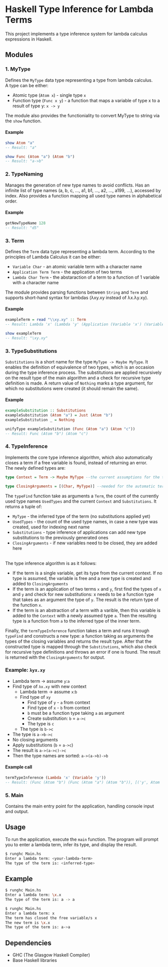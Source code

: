 # Haskell Type Inference for Lambda Terms

This project implements a type inference system for lambda calculus expressions in Haskell.

## Modules

### 1. MyType

Defines the `MyType` data type representing a type from lambda calculus. \
A type can be either:
- Atomic type (`Atom x`) - single type `x`
- Function type (`Func x y`) - a function that maps a variable of type x to a result of type y: `x -> y`

The module also provides the functioniality to convert MyType to string via the `show` function.

#### Example

```haskell
show Atom "a"
-- Result: "a"

show Func (Atom "a") (Atom "b")
-- Result: "a->b"
```

### 2. TypeNaming

Manages the generation of new type names to avoid conflicts. Has an infinite list of type names (a, b, c, ..., a1, b1, ..., a2, ..., a199, ...), accessed by index.
Also provides a function mapping all used type names in alphabetical order.

#### Example

```haskell
getNewTypeName 128
-- Result: "d5"
```

### 3. Term

Defines the `Term` data type representing a lambda term. According to the principles of Lambda Calculus it can be either:
- `Variable Char` - an atomic variable term with a character name
- `Application Term Term` - the application of two terms
- `Lambda Char Term` - the abstaraction of a term to a function of 1 variable with a character name

The module provides parsing functions between `String` and `Term` and supports short-hand syntax for lambdas (λxy.xy instead of λx.λy.xy).

#### Example

```haskell
exampleTerm = read "\\xy.xy" :: Term
-- Result: Lambda 'x' (Lambda 'y' (Application (Variable 'x') (Variable 'y')))

show exampleTerm
-- Result: "\xy.xy"
```

### 3. TypeSubstitutions

`Substitutions` is a short name for the type `MyType -> Maybe MyType`. It enables the definition of equivalence of two types, which is an occasion during the type inference process. The substitutions are applied recursively on the result type of the main algorithm and a check for recursive type definition is made. A return value of `Nothing` marks a type argument, for which no substitutions were created (it should remain the same).

#### Example

```haskell
exampleSubstitution :: Substitutions
exampleSubstitution (Atom "a") = Just (Atom "b")
exampleSubstitution _ = Nothing

unifyType exampleSubstitution (Func (Atom "a") (Atom "c"))
-- Result: Func (Atom "b") (Atom "c")
```

### 4. TypeInference

Implements the core type inference algorithm, which also automatically closes a term if a free variable is found, instead of returning an error. \
The newly defined types are:

```haskell
type Context = Term -> Maybe MyType --the current assumptions for the type bindings of subterms (\x.<term> needs to assume a new type for x)

type ClosingArguments = [(Char, MyType)] --needed for the automatic term closing: if there is no assumption for a variable, a new type is created for it and the binding is added to a list used in the end of the algorithm
```

The `typeFind` function take as arguments a `Term`, the count of the currently used type names `UsedTypes` and the current `Context` and `Substitutions`. It returns a tuple of: 
- `MyType` - the inferred type of the term (no substitutions applied yet)
- `UsedTypes` - the count of the used type names, in case a new type was created, used for indexing next name
- `Substitutions` - type inference of applications can add new type substitutions to the previously generated ones
- `ClosingArguments` - if new variables need to be closed, they are added here

\
The type inference algorithm is as it follows:
- If the term is a single variable, get its type from the current context. If no type is assumed, the variable is free and a new type is created and added to `ClosingArguments`
- If the term is an application of two terms `x` and `y`, first find the types of `x` and `y` and check for new substitutions: x needs to be a function type that takes as an argument the type of `y`. The result is the return type of the function `x`.
- If the term is an abstraction of a term with a varible, then this variable is added to the `Context` with a newly assumed type `a`. Then the resulting type is a function from `a` to the inferred type of the inner term.

Finally, the `termTypeInference` function takes a term and runs it trough `typeFind` and constructs a new type: a function taking as arguments the types of the closing variables and returns the result type. After that the constructed type is mapped through the `Substitutions`, which also check for recursive type definitions and throws an error if one is found. The result is returned with the `ClosingArguments` for output.

### Example: `λyx.xy`
- Lambda term -> assume `y`:`a`
- Find type of `λx.xy` with new context
    - Lambda term -> assume `x`:`b`
    - Find type of `xy`
        - Find type of `y` - `a` from context
        - Find type of `x` - `b` from context
        - `b` must be a function type taking `a` as argument
        - Create substitution: `b` = `a->c`
        - The type is `c`
    - The type is `b->c`
- The type is `a->b->c`
- No closing arguments
- Apply substitutions (`b` = `a->c`)
- The result is `a->(a->c)->c`
- Then the type names are sorted: `a->(a->b)->b`

#### Example call

```haskell
termTypeInference (Lambda 'x' (Variable 'y'))
-- Result: (Func (Atom "b") (Func (Atom "a") (Atom "b")), [('y', Atom 'b')])
```

### 5. Main

Contains the main entry point for the application, handling console input and output.

## Usage

To run the application, execute the `main` function. The program will prompt you to enter a lambda term, infer its type, and display the result.

```sh
$ runghc Main.hs
Enter a lambda term: <your-lambda-term>
The type of the term is: <inferred-type>
```

## Example

```sh
$ runghc Main.hs
Enter a lambda term: \x.x
The type of the term is: a -> a

$ runghc Main.hs
Enter a lambda term: x
The term has closed the free variable/s x 
The new term is \x.x
The type of the term is: a->a
```

## Dependencies

- GHC (The Glasgow Haskell Compiler)
- Base Haskell libraries
